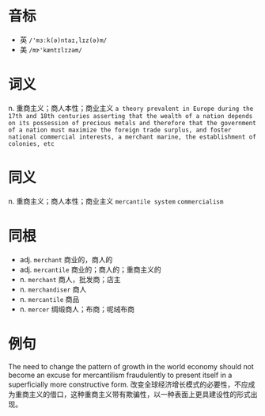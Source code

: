 # 音标

- 英 `/'mɜːk(ə)ntaɪ,lɪz(ə)m/`
- 美 `/mɝ'kæntɪlɪzəm/`

# 词义

n. 重商主义；商人本性；商业主义
`a theory prevalent in Europe during the 17th and 18th centuries asserting that the wealth of a nation depends on its possession of precious metals and therefore that the government of a nation must maximize the foreign trade surplus, and foster national commercial interests, a merchant marine, the establishment of colonies, etc `

# 同义

n. 重商主义；商人本性；商业主义
`mercantile system` `commercialism`

# 同根

- adj. `merchant` 商业的，商人的
- adj. `mercantile` 商业的；商人的；重商主义的
- n. `merchant` 商人，批发商；店主
- n. `merchandiser` 商人
- n. `mercantile` 商品
- n. `mercer` 绸缎商人；布商；呢绒布商

# 例句

The need to change the pattern of growth in the world economy should not become an excuse for mercantilism fraudulently to present itself in a superficially more constructive form.
改变全球经济增长模式的必要性，不应成为重商主义的借口，这种重商主义带有欺骗性，以一种表面上更具建设性的形式出现。


